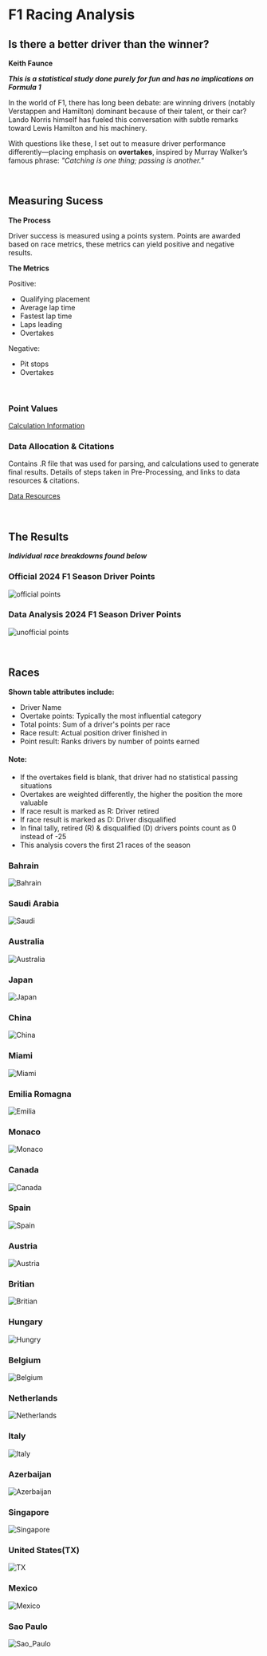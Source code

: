 # F1 Racing Analysis

## Is there a better driver than the winner?

**Keith Faunce**

***This is a statistical study done purely for fun and has no implications on Formula 1***

<p>In the world of F1, there has long been debate: are winning drivers
(notably Verstappen and Hamilton) dominant because of their talent, or their car?
Lando Norris himself has fueled this conversation with subtle remarks toward Lewis Hamilton and his machinery.

With questions like these, I set out to measure driver performance differently—placing emphasis on **overtakes**, inspired by Murray Walker’s famous phrase:
*"Catching is one thing; passing is another."*</p>

<br>

## Measuring Sucess

<b>The Process</b>
<p>Driver success is measured using a points system. Points are awarded based on race metrics, these metrics can yield positive and negative results.</p>

<b> The Metrics </b>
<p> Positive: </p>
<ul>
  <li>Qualifying placement</li>
  <li>Average lap time</li>
  <li>Fastest lap time</li>
  <li>Laps leading</li>
  <li>Overtakes</li>
</ul>
<p> Negative: </p>
<ul>
  <li>Pit stops</li>
  <li>Overtakes</li>
</ul>

<br>

### Point Values

[Calculation Information](point_values/README.md)

### Data Allocation & Citations

<p>Contains .R file that was used for parsing, and calculations used to generate final results. Details
of steps taken in Pre-Processing, and links to data resources & citations.</p>

[Data Resources](data/README.md)

<br>

## The Results

***Individual race breakdowns found below***

### Official 2024 F1 Season Driver Points

![official points](race_db_images/real_points.PNG)

### Data Analysis 2024 F1 Season Driver Points

![unofficial points](race_db_images/analysis_points.PNG)

<br>

## Races

<b> Shown table attributes include: </b>
<ul>
  <li>Driver Name</li>
  <li>Overtake points: Typically the most influential category</li>
  <li>Total points: Sum of a driver's points per race</li>
  <li>Race result: Actual position driver finished in</li>
  <li>Point result: Ranks drivers by number of points earned</li>
</ul>

#### Note:
<ul>
  <li>If the overtakes field is blank, that driver had no statistical passing situations</li>
  <li>Overtakes are weighted differently, the higher the position the more valuable</li>
  <li>If race result is marked as R: Driver retired</li>
  <li>If race result is marked as D: Driver disqualified</li>
  <li>In final tally, retired (R) & disqualified (D) drivers points count as 0 instead of -25</li>
  <li>This analysis covers the first 21 races of the season</li>
</ul>

### Bahrain

![Bahrain](race_db_images/bahrain.PNG)

### Saudi Arabia

![Saudi](race_db_images/Saudi_Arabia.PNG)

### Australia

![Australia](race_db_images/australia.PNG)

### Japan

![Japan](race_db_images/japanese.PNG)

### China

![China](race_db_images/china.PNG)

### Miami

![Miami](race_db_images/miami.PNG)

### Emilia Romagna

![Emilia](race_db_images/emilia.PNG)

### Monaco

![Monaco](race_db_images/monaco.PNG)

### Canada

![Canada](race_db_images/canada.PNG)

### Spain

![Spain](race_db_images/spain.PNG)

### Austria

![Austria](race_db_images/austrian.PNG)

### Britian

![Britian](race_db_images/british.PNG)

### Hungary

![Hungry](race_db_images/hungry.PNG)

### Belgium

![Belgium](race_db_images/belgian.PNG)

### Netherlands

![Netherlands](race_db_images/dutch.PNG)

### Italy

![Italy](race_db_images/italy.PNG)

### Azerbaijan

![Azerbaijan](race_db_images/azerbajan.PNG)

### Singapore

![Singapore](race_db_images/singapore.PNG)

### United States(TX)

![TX](race_db_images/ustx.PNG)

### Mexico

![Mexico](race_db_images/mexico.PNG)

### Sao Paulo

![Sao_Paulo](race_db_images/sao_paulo.PNG)
